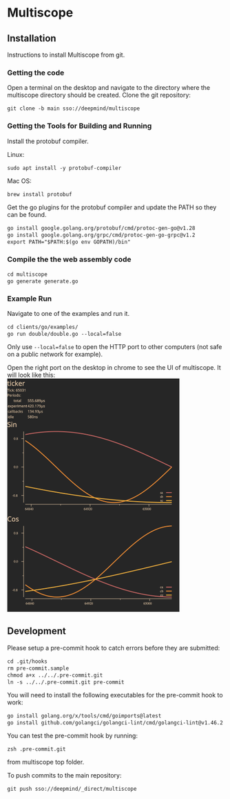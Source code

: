 # Multiscope

## Installation

Instructions to install Multiscope from git.

### Getting the code

Open a terminal on the desktop and navigate to the directory where the
multiscope directory should be created. Clone the git repository:
```
git clone -b main sso://deepmind/multiscope
```

### Getting the Tools for Building and Running

Install the protobuf compiler.

Linux:
```
sudo apt install -y protobuf-compiler
```

Mac OS:
```
brew install protobuf
```

Get the go plugins for the protobuf compiler and update the PATH so they can be found.

```
go install google.golang.org/protobuf/cmd/protoc-gen-go@v1.28
go install google.golang.org/grpc/cmd/protoc-gen-go-grpc@v1.2
export PATH="$PATH:$(go env GOPATH)/bin"
```

### Compile the the web assembly code

```
cd multiscope
go generate generate.go
```

### Example Run

Navigate to one of the examples and run it.

```
cd clients/go/examples/
go run double/double.go --local=false
```

Only use `--local=false` to open the HTTP port to other computers (not safe on a
public network for example).

Open the right port on the desktop in chrome to see the UI of multiscope. It
will look like this:
<img alt="double" src="doc/double.png" width="400" />

## Development

Please setup a pre-commit hook to catch errors before they are submitted:
```
cd .git/hooks
rm pre-commit.sample
chmod a+x ../../.pre-commit.git
ln -s ../../.pre-commit.git pre-commit
```

You will need to install the following executables for the pre-commit hook to
work:
```
go install golang.org/x/tools/cmd/goimports@latest
go install github.com/golangci/golangci-lint/cmd/golangci-lint@v1.46.2
```
You can test the pre-commit hook by running:
```
zsh .pre-commit.git
```
from multiscope top folder.


To push commits to the main repository:
```
git push sso://deepmind/_direct/multiscope
```
